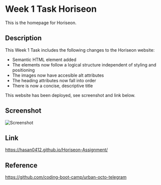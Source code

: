 # Week 1 Task Horiseon

This is the homepage for Horiseon.

## Description

This Week 1 Task includes the following changes to the Horiseon website:
- Semantic HTML element added
- The elements now follow a logical structure independent of styling and positioning
- The images now have accesible alt attributes
- The heading attributes now fall into order
- There is now a concise, descriptive title

This website has been deployed, see screenshot and link below.


## Screenshot

![Screenshot](/assets/images/hasan0412.github.io_Horiseon-Assignment_%20(1).png)


## Link

https://hasan0412.github.io/Horiseon-Assignment/ 
 
## Reference

https://github.com/coding-boot-camp/urban-octo-telegram


